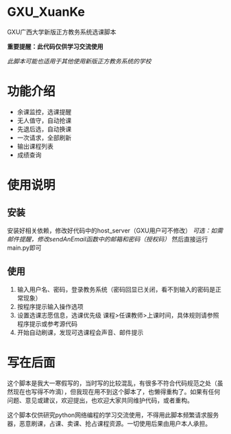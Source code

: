 # GXU_XuanKe
GXU广西大学新版正方教务系统选课脚本

**重要提醒：此代码仅供学习交流使用**

*此脚本可能也适用于其他使用新版正方教务系统的学校*

# 功能介绍
- 余课监控，选课提醒
- 无人值守，自动抢课
- 先退后选，自动换课
- 一次请求，全部刷新
- 输出课程列表
- 成绩查询
# 使用说明

## 安装
安装好相关依赖，修改好代码中的host_server（GXU用户可不修改）
*可选：如需邮件提醒，修改sendAnEmail函数中的邮箱和密码（授权码）*
然后直接运行main.py即可

## 使用
1. 输入用户名、密码，登录教务系统（密码回显已关闭，看不到输入的密码是正常现象）
2. 按程序提示输入操作选项
3. 设置选课志愿信息，选课优先级 课程>任课教师>上课时间，具体规则请参照程序提示或参考源代码
4. 开始自动刷课，发现可选课程会声音、邮件提示

# 写在后面

这个脚本是我大一寒假写的，当时写的比较混乱，有很多不符合代码规范之处（虽然现在也写得不咋滴），但我现在用不到这个脚本了，也懒得重构了。如果有任何问题、意见或建议，欢迎提出，也欢迎大家共同维护代码，或者重构。

这个脚本仅供研究python网络编程的学习交流使用，不得用此脚本频繁请求服务器，恶意刷课，占课、卖课、抢占课程资源。一切使用后果由用户本人承担。

